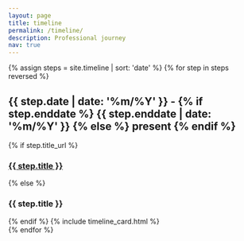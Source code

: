 ```yaml
---
layout: page
title: timeline
permalink: /timeline/
description: Professional journey
nav: true
---
```


<div class="timeline">
<div class="container row">
    {% assign steps = site.timeline | sort: 'date' %}
    {% for step in steps reversed %}
    <div class="item">
        <i class="vertical-line"></i>
        <h2 class="item-date">{{ step.date | date: '%m/%Y' }} - {% if step.enddate %} {{ step.enddate | date: '%m/%Y' }} {% else %} present {% endif %}</h2>
        <div class="card-panel">
	    {% if step.title_url %}
	    <a href="{{ step.title_url }}">
            <h3 class="card-title">
                {{ step.title }}
            </h3>
	    </a>
	    {% else %}
            <h3 class="card-title">
                {{ step.title }}
            </h3>
	    {% endif %}
            {% include timeline_card.html %}
        </div>
    </div>
    {% endfor %}
    <div class="last-item">
        <i class="vertical-line"></i>
    </div>
</div>
</div>
